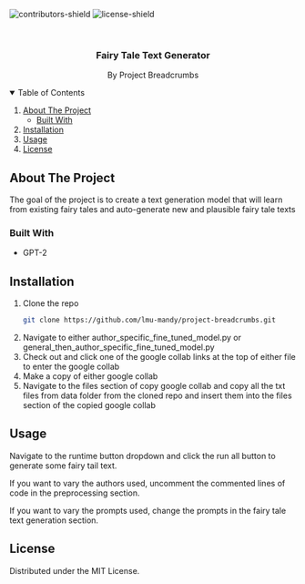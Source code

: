 ![contributors-shield]
![license-shield]

<!-- PROJECT TITLE -->
<br />
<p align="center">
  <h3 align="center">Fairy Tale Text Generator</h3>

  <p align="center">
    By Project Breadcrumbs
  </p>
</p>

<!-- TABLE OF CONTENTS -->
<details open="open">
  <summary>Table of Contents</summary>
  <ol>
    <li>
      <a href="#about-the-project">About The Project</a>
      <ul>
        <li><a href="#built-with">Built With</a></li>
      </ul>
    </li>
    <li>
      <a href="#installation">Installation</a>
    </li>
    <li><a href="#usage">Usage</a></li>
    <li><a href="#license">License</a></li>
  </ol>
</details>

<!-- ABOUT THE PROJECT -->
## About The Project

The goal of the project is to create a text generation model that will learn from existing fairy tales and auto-generate new and plausible fairy tale texts

### Built With

* GPT-2

<!-- INSTALLATION -->
## Installation

1. Clone the repo
   ```sh
   git clone https://github.com/lmu-mandy/project-breadcrumbs.git
   ```
2. Navigate to either author_specific_fine_tuned_model.py or
general_then_author_specific_fine_tuned_model.py
3. Check out and click one of the google collab links at the top of either file to enter the google collab
4. Make a copy of either google collab
5. Navigate to the files section of copy google collab and copy all the txt files from data folder from the cloned repo and insert them into the files section of the copied google collab

<!-- USAGE EXAMPLES -->
## Usage

Navigate to the runtime button dropdown and click the run all button to generate some fairy tail text.

If you want to vary the authors used, uncomment the commented lines of code in the preprocessing section.

If you want to vary the prompts used, change the prompts in the fairy tale text generation section.

<!-- LICENSE -->
## License

Distributed under the MIT License.

<!-- MARKDOWN LINKS & IMAGES -->
<!-- https://www.markdownguide.org/basic-syntax/#reference-style-links -->
[contributors-shield]: https://img.shields.io/static/v1?label=CONTRIBUTORS&message=3&color=brightgreen
[license-shield]: https://img.shields.io/static/v1?label=LICENSE&message=MIT&color=brightgreen
